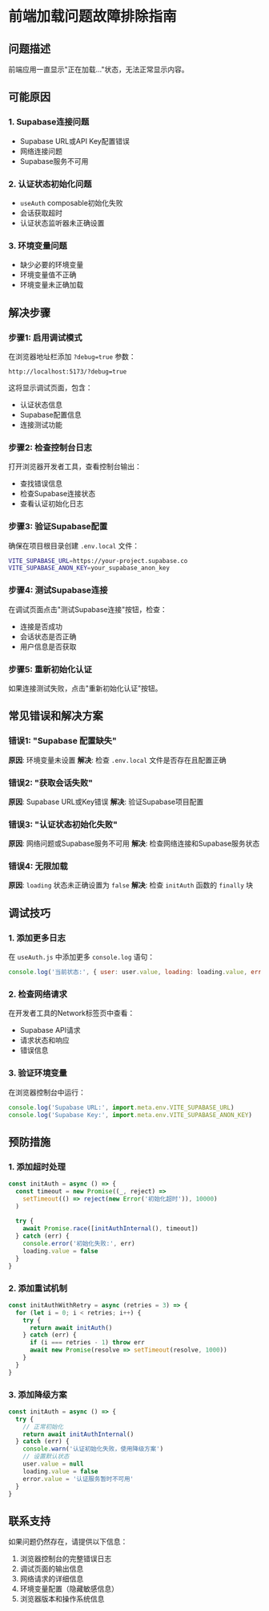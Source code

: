 # 前端加载问题故障排除指南

## 问题描述
前端应用一直显示"正在加载..."状态，无法正常显示内容。

## 可能原因

### 1. Supabase连接问题
- Supabase URL或API Key配置错误
- 网络连接问题
- Supabase服务不可用

### 2. 认证状态初始化问题
- `useAuth` composable初始化失败
- 会话获取超时
- 认证状态监听器未正确设置

### 3. 环境变量问题
- 缺少必要的环境变量
- 环境变量值不正确
- 环境变量未正确加载

## 解决步骤

### 步骤1: 启用调试模式
在浏览器地址栏添加 `?debug=true` 参数：
```
http://localhost:5173/?debug=true
```

这将显示调试页面，包含：
- 认证状态信息
- Supabase配置信息
- 连接测试功能

### 步骤2: 检查控制台日志
打开浏览器开发者工具，查看控制台输出：
- 查找错误信息
- 检查Supabase连接状态
- 查看认证初始化日志

### 步骤3: 验证Supabase配置
确保在项目根目录创建 `.env.local` 文件：
```bash
VITE_SUPABASE_URL=https://your-project.supabase.co
VITE_SUPABASE_ANON_KEY=your_supabase_anon_key
```

### 步骤4: 测试Supabase连接
在调试页面点击"测试Supabase连接"按钮，检查：
- 连接是否成功
- 会话状态是否正确
- 用户信息是否获取

### 步骤5: 重新初始化认证
如果连接测试失败，点击"重新初始化认证"按钮。

## 常见错误和解决方案

### 错误1: "Supabase 配置缺失"
**原因**: 环境变量未设置
**解决**: 检查 `.env.local` 文件是否存在且配置正确

### 错误2: "获取会话失败"
**原因**: Supabase URL或Key错误
**解决**: 验证Supabase项目配置

### 错误3: "认证状态初始化失败"
**原因**: 网络问题或Supabase服务不可用
**解决**: 检查网络连接和Supabase服务状态

### 错误4: 无限加载
**原因**: `loading` 状态未正确设置为 `false`
**解决**: 检查 `initAuth` 函数的 `finally` 块

## 调试技巧

### 1. 添加更多日志
在 `useAuth.js` 中添加更多 `console.log` 语句：
```javascript
console.log('当前状态:', { user: user.value, loading: loading.value, error: error.value })
```

### 2. 检查网络请求
在开发者工具的Network标签页中查看：
- Supabase API请求
- 请求状态和响应
- 错误信息

### 3. 验证环境变量
在浏览器控制台中运行：
```javascript
console.log('Supabase URL:', import.meta.env.VITE_SUPABASE_URL)
console.log('Supabase Key:', import.meta.env.VITE_SUPABASE_ANON_KEY)
```

## 预防措施

### 1. 添加超时处理
```javascript
const initAuth = async () => {
  const timeout = new Promise((_, reject) => 
    setTimeout(() => reject(new Error('初始化超时')), 10000)
  )
  
  try {
    await Promise.race([initAuthInternal(), timeout])
  } catch (err) {
    console.error('初始化失败:', err)
    loading.value = false
  }
}
```

### 2. 添加重试机制
```javascript
const initAuthWithRetry = async (retries = 3) => {
  for (let i = 0; i < retries; i++) {
    try {
      return await initAuth()
    } catch (err) {
      if (i === retries - 1) throw err
      await new Promise(resolve => setTimeout(resolve, 1000))
    }
  }
}
```

### 3. 添加降级方案
```javascript
const initAuth = async () => {
  try {
    // 正常初始化
    return await initAuthInternal()
  } catch (err) {
    console.warn('认证初始化失败，使用降级方案')
    // 设置默认状态
    user.value = null
    loading.value = false
    error.value = '认证服务暂时不可用'
  }
}
```

## 联系支持

如果问题仍然存在，请提供以下信息：
1. 浏览器控制台的完整错误日志
2. 调试页面的输出信息
3. 网络请求的详细信息
4. 环境变量配置（隐藏敏感信息）
5. 浏览器版本和操作系统信息
